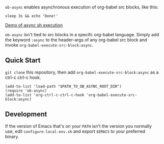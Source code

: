 `ob-async` enables asynchronous execution of org-babel src blocks,
like this:

    sleep 3s && echo 'Done!'

[Demo of async sh execution](readme-demo.gif)

`ob-async` isn't tied to src blocks in a specifc org-babel
language. Simply add the keyword `:async` to the header-args of any
org-babel src block and invoke `org-babel-execute-src-block:async`.

## Quick Start

`git clone` this repository, then add
`org-babel-execute-src-block:async` as a ctrl-c ctrl-c hook.

    (add-to-list 'load-path "$PATH_TO_OB_ASYNC_ROOT_DIR")
    (require 'ob-async)
    (add-to-list 'org-ctrl-c-ctrl-c-hook 'org-babel-execute-src-block:async)

## Development

If the version of Emacs that's on your `PATH` isn't the version you
normally use, edit `configure-local-env.sh` and export `$EMACS` to
your preferred binary.
